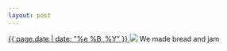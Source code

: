 ```yaml
---
layout: post
---
```


<p>
  <a href="/26">
    <time>{{ page.date | date: "%e %B, %Y" }}</time>
  </a>
  <a href="/26"><img src="{{ site.assets_url }}/26.jpg"/></a>
  <span>We made bread and jam</span>
</p>
